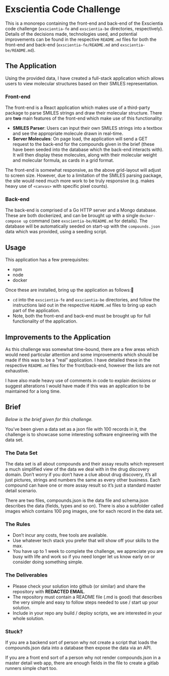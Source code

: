 # Exscientia Code Challenge

This is a monorepo containing the front-end and back-end of the Exscientia code challenge (`exscientia-fe` and `exscientia-be` directories, respectively). Details of the decisions made, technologies used, and potential improvements can be found in the respective `README.md` files for both the front-end and back-end (`exscientia-fe/README.md` and `exscientia-be/README.md`).

## The Application

Using the provided data, I have created a full-stack application which allows users to view molecular structures based on their SMILES representation.

### Front-end

The front-end is a React application which makes use of a third-party package to parse SMILES strings and draw their molecular structure. There are **two** main features of the front-end which make use of this functionality:

- **SMILES Parser**: Users can input their own SMILES strings into a textbox and see the appropriate molecule drawn in real-time.
- **Server Molecules**: On page load, the application will send a GET request to the back-end for the compounds given in the brief (these have been seeded into the database which the back-end interacts with). It will then display these molecules, along with their molecular weight and molecular formula, as cards in a grid format.

The front-end is somewhat responsive, as the above grid-layout will adjust to screen size. However, due to a limitation of the SMILES parsing package, the site would need much more work to be truly responsive (e.g. makes heavy use of `<canvas>` with specific pixel counts).

### Back-end

The back-end is comprised of a Go HTTP server and a Mongo database. These are both dockerized, and can be brought up with a single `docker-compose up` command (see `exscientia-be/README.md` for details). The database will be automatically seeded on start-up with the `compounds.json` data which was provided, using a seeding script.

## Usage

This application has a few prerequisites:
- npm
- node
- docker

Once these are installed, bring up the application as follows:
- `cd` into the `exscientia-fe` and `exscientia-be` directories, and follow the instructions laid out in the respective `README.md` files to bring up each part of the application.
- Note, both the front-end and back-end must be brought up for full functionality of the application.

## Improvements to the Application

As this challenge was somewhat time-bound, there are a few areas which would need particular attention and some improvements which should be made if this was to be a "real" application. I have detailed these in the respective `README.md` files for the front/back-end, however the lists are not exhaustive.

I have also made heavy use of comments in code to explain decisions or suggest alterations I would have made if this was an application to be maintained for a long time.

## Brief

_Below is the brief given for this challenge._

You’ve been given a data set as a json file with 100 records in it, the challenge is to
showcase some interesting software engineering with the data set.

### The Data Set

The data set is all about compounds and their assay results which represent a much
simplified view of the data we deal with in the drug discovery domain. Don’t worry if
you don’t have a clue about drug discovery, it’s all just pictures, strings and numbers
the same as every other business. Each compound can have one or more assay
result so it’s just a standard master detail scenario.

There are two files, compounds.json is the data file and schema.json describes the
data (fields, types and so on).
There is also a subfolder called images which contains 100 png images, one for
each record in the data set.

### The Rules

- Don’t incur any costs, free tools are available.
- Use whatever tech stack you prefer that will show off your skills to the max.
- You have up to 1 week to complete the challenge, we appreciate you are busy with life and work so if you need longer let us know early on or consider doing something simple.

### The Deliverables

- Please check your solution into github (or similar) and share the repository with
  **REDACTED EMAIL**.
- The repository must contain a README file (.md is good) that describes the
  very simple and easy to follow steps needed to use / start up your solution.
- Include in your repo any build / deploy scripts, we are interested in your whole solution.

### Stuck?

If you are a backend sort of person why not create a script that loads the compounds.json data into a database then expose the data via an API.

If you are a front end sort of a person why not render compounds.json in a master detail web app, there are enough fields in the file to create a gitlab runners simple chart too.
